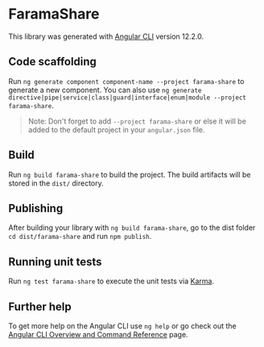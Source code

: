 # FaramaShare

This library was generated with [Angular CLI](https://github.com/angular/angular-cli) version 12.2.0.

## Code scaffolding

Run `ng generate component component-name --project farama-share` to generate a new component. You can also use `ng generate directive|pipe|service|class|guard|interface|enum|module --project farama-share`.
> Note: Don't forget to add `--project farama-share` or else it will be added to the default project in your `angular.json` file. 

## Build

Run `ng build farama-share` to build the project. The build artifacts will be stored in the `dist/` directory.

## Publishing

After building your library with `ng build farama-share`, go to the dist folder `cd dist/farama-share` and run `npm publish`.

## Running unit tests

Run `ng test farama-share` to execute the unit tests via [Karma](https://karma-runner.github.io).

## Further help

To get more help on the Angular CLI use `ng help` or go check out the [Angular CLI Overview and Command Reference](https://angular.io/cli) page.
